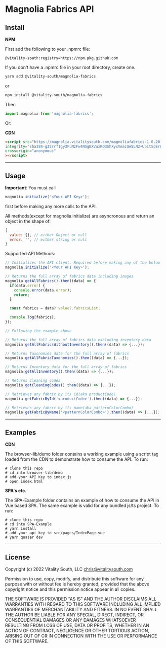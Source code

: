 # Magnolia Fabrics API

## Install
**NPM**

First add the following to your .npmrc file:

```
@vitality-south:registry=https://npm.pkg.github.com
```
If you don't have a .npmrc file in your root directory, create one.


```bash
yarn add @vitality-south/magnolia-fabrics
```
or
 ```bash
npm install @vitality-south/magnolia-fabrics
```
Then
```javascript
import magnolia from 'magnolia-fabrics';
```

Or:


**CDN**
```html
<script src="https://magnolia.vitalitysouth.com/magnoliafabrics-1.0.20.min.js,,,,"
integrity="sha384-g35rrf1gy3FuNzFw4NGgEXVuxKO3ShXyxVmazQe5LN2+UbitSoErmK0K0jibvcIU"
crossorigin="anonymous"
></script>
```

---

## Usage

**Important**: You must call 
```javascript
magnolia.initialize('<Your API Key>');
``` 
first before making any more calls to the API.


All methods(except for magnolia.initialize) are asyncronous and return an object in the shape of:
```javascript
{
  value: {}, // either Object or null
  error: '', // either string or null
}
```
Supported API Methods:
```javascript
// Initializes the API client. Required before making any of the below API calls.
magnolia.initialize('<Your API Key>');

// Returns the full array of fabrics data including images
magnolia.getAllFabrics().then((data) => {
  if(data.error) {
    console.error(data.error);
    return;
  }

  const fabrics = data?.value?.fabricsList;

  console.log(fabrics);
});

// Following the example above

// Returns the full array of fabrics data excluding inventory data
magnolia.getAllFabricsWithoutInventory().then((data) => {...});

// Returns Taxonomies data for the full array of fabrics
magnolia.getAllFabricTaxonomies().then((data) => {...});

// Returns Inventory data for the full array of fabrics
magnolia.getAllInventory().then((data) => {...});

// Returns cleaning codes
magnolia.getCleaningCodes().then((data) => {...});

// Retrieves any fabric by its id(aka productCode)
magnolia.getFabricById('<productCode>').then((data) => {...});

// Retrieves any fabric by its name(aka patternColorCombo)
magnolia.getFabricByName('<patternColorCombo>').then((data) => {...});
```

---

## Examples

**CDN**

The browser-lib/demo folder contains a working example using a script tag loaded from the CDN to demonstrate how to consume the API.
To run: 
```
# clone this repo
# cd into browser-lib/demo
# add your API Key to index.js
# open index.html
```

**SPA's etc.**

The SPA-Example folder contains an example of how to consume the API in Vue based SPA. The same example is valid for any bundled js/ts project.
To run: 
```
# clone this repo
# cd into SPA-Example
# yarn install
# add your api key to src/pages/IndexPage.vue
# yarn quasar dev
```

---

## License

Copyright (c) 2022 Vitality South, LLC <chris@vitalitysouth.com>

Permission to use, copy, modify, and distribute this software for any
purpose with or without fee is hereby granted, provided that the above
copyright notice and this permission notice appear in all copies.

THE SOFTWARE IS PROVIDED "AS IS" AND THE AUTHOR DISCLAIMS ALL WARRANTIES
WITH REGARD TO THIS SOFTWARE INCLUDING ALL IMPLIED WARRANTIES OF
MERCHANTABILITY AND FITNESS. IN NO EVENT SHALL THE AUTHOR BE LIABLE FOR
ANY SPECIAL, DIRECT, INDIRECT, OR CONSEQUENTIAL DAMAGES OR ANY DAMAGES
WHATSOEVER RESULTING FROM LOSS OF USE, DATA OR PROFITS, WHETHER IN AN
ACTION OF CONTRACT, NEGLIGENCE OR OTHER TORTIOUS ACTION, ARISING OUT OF
OR IN CONNECTION WITH THE USE OR PERFORMANCE OF THIS SOFTWARE.